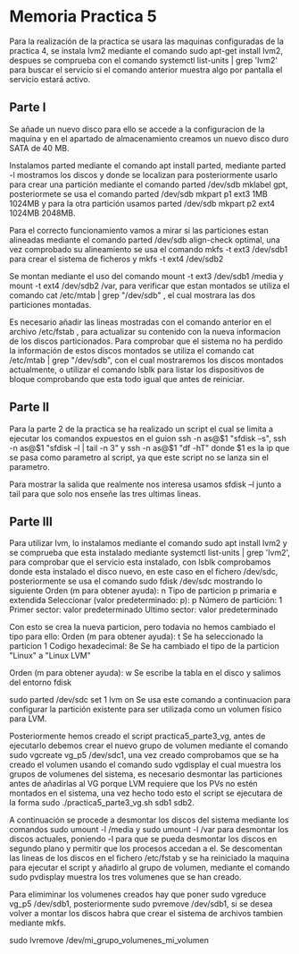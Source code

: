 # Memoria Practica 5

Para la realización de la practica se usara las maquinas configuradas de la practica 4, se instala lvm2 mediante el comando
sudo apt-get install lvm2, despues se comprueba con el comando systemctl list-units | grep 'lvm2' para buscar el servicio
si el comando anterior muestra algo por pantalla el servicio estará activo.

## Parte I

Se añade un nuevo disco para ello se accede a la configuracion de la maquina y en el apartado de almacenamiento creamos un nuevo disco duro SATA
de 40 MB.

Instalamos parted mediante el comando apt install parted, mediante parted -l mostramos los discos y donde se localizan para posteriormente usarlo
para crear una partición mediante el comando parted /dev/sdb mklabel gpt, posteriormete se usa el comando parted /dev/sdb mkpart p1 ext3 1MB 1024MB y para la otra partición usamos parted /dev/sdb mkpart p2 ext4 1024MB 2048MB.

Para el correcto funcionamiento vamos a mirar si las particiones estan alineadas mediante el comando parted /dev/sdb align-check optimal, una vez comprobado su alineamiento se usa el comando mkfs -t ext3 /dev/sdb1 para crear el sistema de ficheros y mkfs -t ext4 /dev/sdb2

Se montan mediante el uso del comando mount -t ext3 /dev/sdb1 /media y mount -t ext4 /dev/sdb2 /var, para verificar que estan montados se utiliza el comando
cat /etc/mtab | grep "/dev/sdb" , el cual mostrara las dos particiones montadas.

Es necesario añadir las lineas mostradas con el comando anterior en el archivo /etc/fstab , para actualizar su contenido con la nueva informacion de los discos particionados. Para comprobar que el sistema no ha perdido la información de estos discos montados se utiliza el comando cat /etc/mtab | grep "/dev/sdb", con el cual mostraremos los discos montados actualmente, o utilizar el comando lsblk para listar los dispositivos de bloque comprobando que esta todo igual que antes de reiniciar.

## Parte II

Para la parte 2 de la practica se ha realizado un script el cual se limita a ejecutar los comandos expuestos en el guion ssh -n as@$1 "sfdisk –s", ssh -n as@$1 "sfdisk –l | tail -n 3" y ssh -n as@$1 "df -hT" donde $1 es la ip que se pasa como parametro al script, ya que este script no se lanza sin el parametro.

Para mostrar la salida que realmente nos interesa usamos sfdisk –l junto a tail para que solo nos enseñe las tres ultimas lineas.

## Parte III

Para utilizar lvm, lo instalamos mediante el comando sudo apt install lvm2 y se comprueba que esta instalado mediante systemctl list-units | grep 'lvm2', para comprobar que el servicio esta instalado, con lsblk comprobamos donde esta instalado el disco nuevo, en este caso en el fichero /dev/sdc, posteriormente se usa el
comando sudo fdisk /dev/sdc mostrando lo siguiente
Orden (m para obtener ayuda): n
Tipo de particion
p primaria
e extendida
Seleccionar (valor predeterminado: p): p
Número de partición: 1
Primer sector: valor predeterminado
Ultimo sector: valor predeterminado

Con esto se crea la nueva particion, pero todavia no hemos cambiado el tipo para ello:
Orden (m para obtener ayuda): t
Se ha seleccionado la particion 1
Codigo hexadecimal: 8e
Se ha cambiado el tipo de la particion "Linux" a "Linux LVM"

Orden (m para obtener ayuda): w
Se escribe la tabla en el disco y salimos del entorno fdisk

sudo parted /dev/sdc set 1 lvm on
Se usa este comando a continuacion para configurar la partición existente para ser utilizada como un volumen físico para LVM.

Posteriormente hemos creado el script practica5_parte3_vg, antes de ejecutarlo debemos crear el nuevo grupo de volumen mediante el comando sudo vgcreate vg_p5 /dev/sdc1, una vez creado comprobamos que se ha creado el volumen usando el comando sudo vgdisplay el cual muestra los grupos de volumenes del sistema, es necesario desmontar las particiones antes de añadirlas al VG porque LVM requiere que los PVs no estén montados en el sistema, una vez hecho todo esto el script se ejecutara de la forma sudo ./practica5_parte3_vg.sh sdb1 sdb2.

A continuación se procede a desmontar los discos del sistema mediante los comandos sudo umount -l /media y sudo umount -l /var para desmontar los discos actuales, poniendo -l para que se pueda desmontar los discos en segundo plano y permitir que los procesos accedan a el. Se descomentan las lineas de los discos en el fichero /etc/fstab y se ha reiniciado la maquina para ejecutar el script y añadirlo al grupo de volumen, mediante el comando sudo pvdisplay muestra los tres volumenes que se han creado.

Para elimiminar los volumenes creados hay que poner sudo vgreduce vg_p5 /dev/sdb1, posteriormente sudo pvremove /dev/sdb1, si se desea volver a montar los discos habra que crear el sistema de archivos tambien mediante mkfs.

sudo lvremove /dev/mi_grupo_volumenes_mi_volumen

